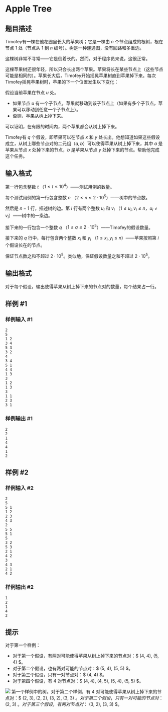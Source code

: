 # Apple Tree

## 题目描述

Timofey有一棵在他花园里长大的苹果树；它是一棵由 $n$ 个节点组成的根树，根在节点 $1$ 处（节点从 $1$ 到 $n$ 编号）。树是一种连通图，没有回路和多重边。

这棵树非常不寻常——它是倒着长的。然而，对于程序员来说，这很正常。

这棵苹果树还很年轻，所以只会长出两个苹果。苹果将长在某些节点上（这些节点可能是相同的）。苹果长大后，Timofey开始摇晃苹果树直到苹果掉下来。每次Timofey摇晃苹果树时，苹果的下一个位置发生以下变化：

假设当前苹果在节点 $u$ 处。

- 如果节点 $u$ 有一个子节点，苹果就移动到该子节点上（如果有多个子节点，苹果可以移动到任意一个子节点上）。
- 否则，苹果从树上掉下来。

可以证明，在有限的时间内，两个苹果都会从树上掉下来。

Timofey有 $q$ 个假设，即苹果可以在节点 $x$ 和 $y$ 处长出。他想知道如果这些假设成立，从树上哪些节点对的二元组（$a,b$）可以使得苹果从树上掉下来，其中 $a$ 是苹果从节点 $x$ 处掉下来的节点，$b$ 是苹果从节点 $y$ 处掉下来的节点。帮助他完成这个任务。

## 输入格式

第一行包含整数 $t$ （$1 \leq t \leq 10^4$）——测试用例的数量。

每个测试用例的第一行包含整数 $n$ （$2 \leq n \leq 2 \cdot 10^5$）——树中的节点数。

然后是 $n - 1$ 行，描述树的边。第 $i$ 行有两个整数 $u_i$ 和 $v_i$ （$1 \leq u_i, v_i \leq n$，$u_i \neq v_i$）——树中的一条边。

接下来的一行包含一个整数 $q$ （$1 \leq q \leq 2 \cdot 10^5$）——Timofey的假设数量。

接下来的 $q$ 行中，每行包含两个整数 $x_i$ 和 $y_i$ （$1 \leq x_i, y_i \leq n$）——苹果按照第 $i$ 个假设长在的节点。

保证节点数之和不超过 $2 \cdot 10^5$。类似地，保证假设数量之和不超过 $2 \cdot 10^5$。

## 输出格式

对于每个假设，输出使得苹果从树上掉下来的节点对的数量，每个结果占一行。

## 样例 #1

### 样例输入 #1

```
2
5
1 2
3 4
5 3
3 2
4
3 4
5 1
4 4
1 3
3
1 2
1 3
3
1 1
2 3
3 1
```

### 样例输出 #1

```
2
2
1
4
4
1
2
```

## 样例 #2

### 样例输入 #2

```
2
5
5 1
1 2
2 3
4 3
2
5 5
5 1
5
3 2
5 3
2 1
4 2
3
4 3
2 1
4 2
```

### 样例输出 #2

```
1
2
1
4
2
```

## 提示

对于第一个样例：

- 对于第一个假设，有两对可能使得苹果从树上掉下来的节点对：$ (4, 4), (5, 4) $。
- 对于第二个假设，也有两对可能的节点对：$ (5, 4), (5, 5) $。
- 对于第三个假设，只有一对节点对：$ (4, 4) $。
- 对于第四个假设，有 4 对节点对：$ (4, 4), (4, 5), (5, 4), (5, 5) $。

![](https://espresso.codeforces.com/7c6d16e8362e76df883e925d30296fb28360d590.png) 第一个样例中的树。对于第二个样例，有 4 对可能使得苹果从树上掉下来的节点对：$ (2, 3), (2, 2), (3, 2), (3, 3) $。对于第二个假设，只有一对可能的节点对：$ (2, 3) $。对于第三个假设，有两对节点对：$ (3, 2), (3, 3) $。